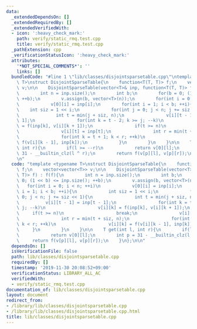 ```yaml
---
data:
  _extendedDependsOn: []
  _extendedRequiredBy: []
  _extendedVerifiedWith:
  - icon: ':heavy_check_mark:'
    path: verify/static_rmq.test.cpp
    title: verify/static_rmq.test.cpp
  _pathExtension: cpp
  _verificationStatusIcon: ':heavy_check_mark:'
  attributes:
    '*NOT_SPECIAL_COMMENTS*': ''
    links: []
  bundledCode: "#line 1 \"lib/classes/disjointsparsetable.cpp\"\ntemplate <typename\
    \ T>\nstruct DisjointSparseTable{\n    function<T(T, T)> f;\n    vector<vector<T>>\
    \ v;\n\n    DisjointSparseTable(vector<T>& inp, function<T(T, T)> f) : f(f){\n\
    \        int n = inp.size();\n        int b;\n        for(b = 0; (1 << b) <= inp.size();\
    \ ++b);\n        v.assign(b, vector<T>(n));\n        for(int i = 0; i < n; ++i)\n\
    \            v[0][i] = inp[i];\n        for(int i = 1; i < b; ++i){\n        \
    \    int siz = 1 << i;\n            for(int j = 0; j < n; j += siz << 1){\n  \
    \              int t = min(j + siz, n);\n                v[i][t - 1] = inp[t -\
    \ 1];\n                for(int k = t - 2; k >= j; --k)\n                    v[i][k]\
    \ = f(inp[k], v[i][k + 1]);\n                if(t >= n)\n                    break;\n\
    \                v[i][t] = inp[t];\n                int r = min(t + siz, n);\n\
    \                for(int k = t + 1; k < r; ++k)\n                    v[i][k] =\
    \ f(v[i][k - 1], inp[k]);\n            }\n        }\n    }\n\n    T get(int l,\
    \ int r){\n        if(l >= --r)\n            return v[0][l];\n        int p =\
    \ 31 - __builtin_clz(l ^ r);\n        return f(v[p][l], v[p][r]);\n    }\n};\n\
    \n"
  code: "template <typename T>\nstruct DisjointSparseTable{\n    function<T(T, T)>\
    \ f;\n    vector<vector<T>> v;\n\n    DisjointSparseTable(vector<T>& inp, function<T(T,\
    \ T)> f) : f(f){\n        int n = inp.size();\n        int b;\n        for(b =\
    \ 0; (1 << b) <= inp.size(); ++b);\n        v.assign(b, vector<T>(n));\n     \
    \   for(int i = 0; i < n; ++i)\n            v[0][i] = inp[i];\n        for(int\
    \ i = 1; i < b; ++i){\n            int siz = 1 << i;\n            for(int j =\
    \ 0; j < n; j += siz << 1){\n                int t = min(j + siz, n);\n      \
    \          v[i][t - 1] = inp[t - 1];\n                for(int k = t - 2; k >=\
    \ j; --k)\n                    v[i][k] = f(inp[k], v[i][k + 1]);\n           \
    \     if(t >= n)\n                    break;\n                v[i][t] = inp[t];\n\
    \                int r = min(t + siz, n);\n                for(int k = t + 1;\
    \ k < r; ++k)\n                    v[i][k] = f(v[i][k - 1], inp[k]);\n       \
    \     }\n        }\n    }\n\n    T get(int l, int r){\n        if(l >= --r)\n\
    \            return v[0][l];\n        int p = 31 - __builtin_clz(l ^ r);\n   \
    \     return f(v[p][l], v[p][r]);\n    }\n};\n\n"
  dependsOn: []
  isVerificationFile: false
  path: lib/classes/disjointsparsetable.cpp
  requiredBy: []
  timestamp: '2019-11-30 20:08:52+09:00'
  verificationStatus: LIBRARY_ALL_AC
  verifiedWith:
  - verify/static_rmq.test.cpp
documentation_of: lib/classes/disjointsparsetable.cpp
layout: document
redirect_from:
- /library/lib/classes/disjointsparsetable.cpp
- /library/lib/classes/disjointsparsetable.cpp.html
title: lib/classes/disjointsparsetable.cpp
---
```

